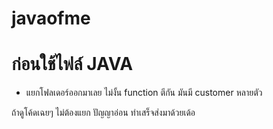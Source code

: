 # javaofme

# ก่อนใช้ไฟล์ JAVA
- แยกโฟลเดอร์ออกมาเลย
ไม่งั้น function ตีกัน มันมี customer หลายตัว

ถ้าดูโค้ดเฉยๆ ไม่ต้องแยก ปัญญาอ่อน
ทำเสร็จส่งมาด้วยเด้อ
